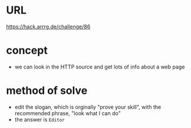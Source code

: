 # URL
https://hack.arrrg.de/challenge/86
# concept
* we can look in the HTTP source and get lots of info about a web page
# method of solve
* edit the slogan, which is orginally "prove your skill", with the recommended phrase, "look what I can do"
* the answer is `Editor`

